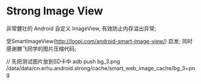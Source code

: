 Strong Image View
=================

非常健壮的 Android 自定义 ImageView, 有效防止内存溢出异常;

受SmartImageView(http://loopj.com/android-smart-image-view/) 启发;
同时感谢滕飞同学的图片压缩代码;

// 先把测试图片放到SD卡中
adb push bg_3.png /data/data/cn.erhu.android.strong/cache/smart_web_image_cache/bg_3+png
